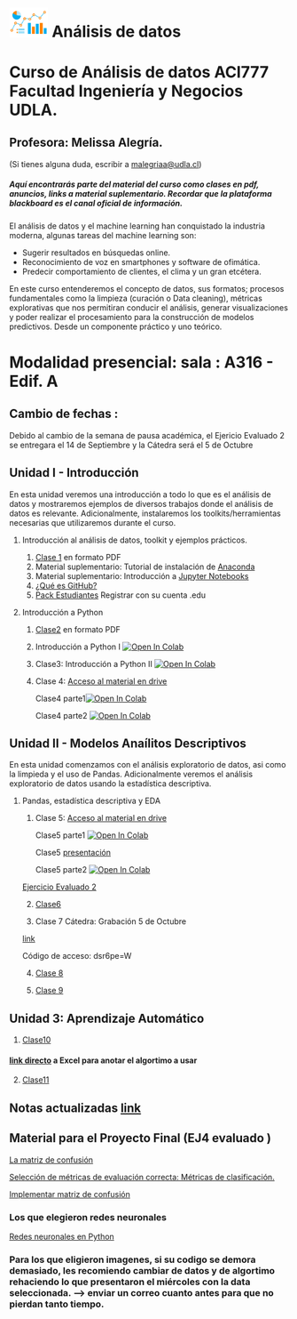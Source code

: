  # <img aling src="https://github.com/malegria01/AnalisisDatos_ACI777_2022/blob/main/Notebooks/data_analysis.png" alt="drawing" width="70"> Análisis de datos 
 



# Curso de Análisis de datos ACI777 Facultad Ingeniería y Negocios UDLA.

## Profesora: Melissa Alegría. 
(Si tienes alguna duda, escribir a malegriaa@udla.cl)
 
##### Aquí encontrarás parte del material del curso como clases en pdf, anuncios, links a material suplementario. Recordar que la plataforma blackboard es el canal oficial de información.

El análisis de datos y el machine learning han conquistado la industria moderna, algunas tareas del machine learning son:

- Sugerir resultados en búsquedas online.
- Reconocimiento de voz en smartphones y software de ofimática.
- Predecir comportamiento de clientes, el clima y un gran etcétera.

En este curso entenderemos el concepto de datos, sus formatos; procesos fundamentales como la limpieza 
(curación o Data cleaning), métricas explorativas que nos permitiran conducir el análisis, generar visualizaciones 
y poder realizar el procesamiento para la construcción de modelos predictivos. Desde un componente práctico y uno teórico.



# Modalidad presencial: sala : A316 - Edif. A 


## Cambio de fechas :

Debido al cambio de la semana de pausa académica, el Ejericio Evaluado 2 se entregara el 14 de Septiembre y la Cátedra será  el 5 de Octubre


## Unidad I - Introducción
En esta unidad veremos una introducción a todo lo que es el análisis de datos y mostraremos ejemplos de diversos trabajos donde el análisis de datos es relevante. Adicionalmente, instalaremos los toolkits/herramientas necesarias que utilizaremos durante el curso.

 
1. Introducción al análisis de datos, toolkit y ejemplos prácticos.

   1. [Clase 1](https://github.com/malegria01/AnalisisDatos_ACI777_2022/blob/main/PDF/Clase1.pdf) en formato PDF
   2. Material suplementario: Tutorial de instalación de [Anaconda](https://github.com/dtravisany/ACI777/blob/main/00_instalar_anaconda/README.md)
   3. Material suplementario: Introducción a [Jupyter Notebooks](https://github.com/dtravisany/ACI777/blob/main/01_Jupyter_notebooks/README.md)
   4. [¿Qué es GitHub?](https://github.com/dtravisany/ACI777/blob/main/03_Practico_github/README.md)
   5. [Pack Estudiantes](https://education.github.com/pack)  Registrar con su cuenta .edu
   

2. Introducción a Python

   1. [Clase2](https://github.com/malegria01/AnalisisDatos_ACI777_2022/blob/main/PDF/Clase2.pdf) en formato PDF
   
   2. Introducción a Python I [![Open In Colab](https://colab.research.google.com/assets/colab-badge.svg)](https://colab.research.google.com/github/malegria01/AnalisisDatos_ACI777_2022/blob/main/Clase2_IntroduccionPython1.ipynb)
   
   3. Clase3: Introducción a Python II  [![Open In Colab](https://colab.research.google.com/assets/colab-badge.svg)](https://colab.research.google.com/github/malegria01/AnalisisDatos_ACI777_2022/blob/main/Notebooks/Clase3_RepasoPython2_parte1.ipynb)
   
   
   4. Clase 4: [Acceso al material en drive](https://drive.google.com/drive/folders/1JcyMeaG7JS5DYs5DaHyEnXG6ymTIO15N?usp=sharing)
      
      Clase4 parte1[![Open In Colab](https://colab.research.google.com/assets/colab-badge.svg)](https://colab.research.google.com/drive/13oPwtEzKMo3pHeyqC-WhvuB-dOHEGRy2)
      
      Clase4 parte2 [![Open In Colab](https://colab.research.google.com/assets/colab-badge.svg)](https://colab.research.google.com/drive/1V3ZdPxIcMQ5y5eEiqmylZuvoqedvAWnp)
      


## Unidad II - Modelos Anaílitos Descriptivos
En esta unidad comenzamos con el análisis exploratorio de datos, asi como la limpieda y el uso de Pandas. Adicionalmente veremos el análisis exploratorio de datos usando la estadística descriptiva.


1. Pandas, estadística descriptiva y EDA

   1. Clase 5: [Acceso al material en drive](https://drive.google.com/drive/folders/1TVpLkU9iru8ZBxFodvL_15AuElYbZDu_?usp=sharing)
    
      Clase5 parte1 [![Open In Colab](https://colab.research.google.com/assets/colab-badge.svg)](https://colab.research.google.com/drive/1QNptbtDAXEVp4QN56S_KAVFHMy1NtkLq)
      
      Clase5 [presentación](https://docs.google.com/presentation/d/1x4ntP_SBKWk7xsBALabdwAArwsB1gBaF/edit?usp=sharing&ouid=108809600204994716242&rtpof=true&sd=true)
     
      Clase5 parte2 [![Open In Colab](https://colab.research.google.com/assets/colab-badge.svg)](https://colab.research.google.com/drive/12Q0uTC6x8MVYKLF0cp_TzqMR--4wOUDN)
     
     [Ejercicio Evaluado 2](https://drive.google.com/drive/folders/16oqEKC5YizO13XUa01Kte-hRSjkVzDze?usp=sharing)
     
    2. [Clase6](https://drive.google.com/drive/folders/1Nekw-3RzI3OVSB_RpS0QRDssWubEnalc?usp=sharing)
     
     
    3. Clase 7 Cátedra: Grabación 5 de Octubre
     
     [link](https://udla.zoom.us/rec/share/7m00l53lZJDXc7u-kxutXPx7kSNerBN3tkbgNbibuRBoeGF04PIKCXWf4nVqcNZj.3Y4eD4yBu2aP1I8c?startTime=1664990194000)

    Código de acceso: dsr6pe=W


    4. [Clase 8](https://drive.google.com/drive/folders/1_tT3KR_iJiTcdEgd6HgMTFcsDv84QgdA?usp=sharing)
    
    5. [Clase 9](https://drive.google.com/drive/folders/1VP5pp9fQ3cBlNtbtn5kbslK6hfQzaM9r?usp=sharing)
    
## Unidad 3: Aprendizaje Automático

   1. [Clase10](https://drive.google.com/drive/folders/1e4_hwWl9BcOaQp2kCHbseTjtsW-9LzDt?usp=sharing)

#### [link directo](https://docs.google.com/spreadsheets/d/1KwUO1jLs4gcEbLDSq5MXtaP63cdgHMqk0PnLv2rAUPA/edit?usp=sharing) a Excel para anotar el algortimo a usar


   2. [Clase11](https://drive.google.com/drive/folders/1PDE682haVJvSNSlEkqrX-S5Aq2ZHXH_t?usp=sharing)

## Notas actualizadas [link](https://docs.google.com/spreadsheets/d/14wB2Se_qhJ-g5b0V1yI_50C7YxN3Fp4G/edit?usp=sharing&ouid=108809600204994716242&rtpof=true&sd=true)


## Material para el Proyecto Final (EJ4 evaluado )

[La matriz de confusión](https://empresas.blogthinkbig.com/ml-a-tu-alcance-matriz-confusion/) 

[Selección de métricas de evaluación correcta: Métricas de clasificación.](https://sitiobigdata.com/2019/01/19/machine-learning-metrica-clasificacion-parte-3/)

[Implementar matriz de confusión](https://www.datasource.ai/es/data-science-articles/comprension-de-la-matriz-de-confusion-y-como-implementarla-en-python)

### Los que elegieron redes neuronales

[Redes neuronales en Python](https://www.cienciadedatos.net/documentos/py35-redes-neuronales-python.html)

### Para los que eligieron imagenes, si su codigo se demora demasiado, les recomiendo cambiar de datos y de algortimo rehaciendo lo que presentaron el miércoles con la data seleccionada. --> enviar un correo cuanto antes para que no pierdan tanto tiempo.
